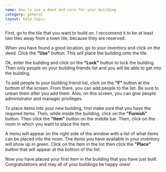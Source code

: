 ```yaml
---
name: How to use a deed and care for your building.
category: general
layout: help_topic
---
```

First, go to the tile that you want to build on. I reccomend it to be at least two tiles away from a town tile, because they are reserved.

When you have found a good location, go to your inventory and click on the deed. Click the **"Use"** button. This will place the building onto the tile.

Ok, enter the building and click on the **"Lock"** button to lock the building. Then only people on your building friends list and you will be able to get into the building.

To add people to your building friend list, click on the **"F"** button at the bottom of the screen. From there, you can add people to the list. Be sure to unban them after you add them. Also, on this screen, you can give people administrator and manager privileges.

To place items into your new building, first make sure that you have the required items. Then, while inside the building, click on the **"Furnish"** button. Then click the **"Item"** button on the middle bar. Then, click on the room in which you want to place the item.

A menu will appear on the right side of the window with a list of what items can be placed into the room. The items you have available in your inventory will show up in green. Click on the item in the list then click the **"Place"** button that will appear at the bottom of the list.

Now you have placed your first item in the building that you have just built. Congratulations and may all of your buildings be happy ones!